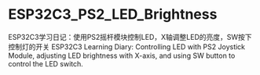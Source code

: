 # ESP32C3_PS2_LED_Brightness
ESP32C3学习日记：使用PS2摇杆模块控制LED，X轴调整LED的亮度，SW按下控制灯的开关 
ESP32C3 Learning Diary: Controlling LED with PS2 Joystick Module, adjusting LED brightness with X-axis, and using SW button to control the LED switch.
